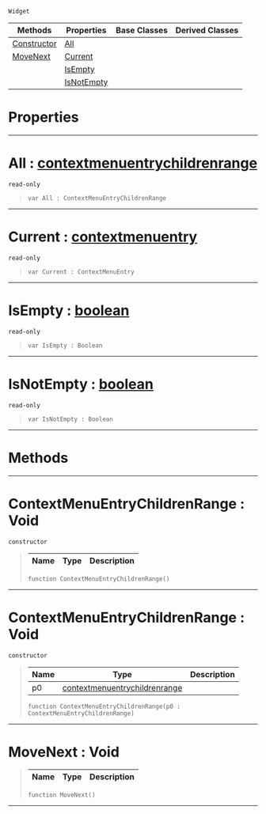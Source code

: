  `Widget`

|Methods|Properties|Base Classes|Derived Classes|
|---|---|---|---|
|[ Constructor](https://plasmaengine.github.io/PlasmaDocs/Plasma1/C++/code_reference/class_reference/contextmenuentrychildrenrange.md#contextmenuentrychildren)|[ All](https://plasmaengine.github.io/PlasmaDocs/Plasma1/C++/code_reference/class_reference/contextmenuentrychildrenrange.md#all-plasma-engine-document)| | |
|[ MoveNext](https://plasmaengine.github.io/PlasmaDocs/Plasma1/C++/code_reference/class_reference/contextmenuentrychildrenrange.md#movenext-void)|[ Current](https://plasmaengine.github.io/PlasmaDocs/Plasma1/C++/code_reference/class_reference/contextmenuentrychildrenrange.md#current-plasma-engine-docu)| | |
| |[ IsEmpty](https://plasmaengine.github.io/PlasmaDocs/Plasma1/C++/code_reference/class_reference/contextmenuentrychildrenrange.md#isempty-plasma-engine-docu)| | |
| |[ IsNotEmpty](https://plasmaengine.github.io/PlasmaDocs/Plasma1/C++/code_reference/class_reference/contextmenuentrychildrenrange.md#isnotempty-plasma-engine-d)| | |


 #  Properties


---  
 #  All : [contextmenuentrychildrenrange](https://plasmaengine.github.io/PlasmaDocs/Plasma1/C++/code_reference/class_reference/contextmenuentrychildrenrange.md)

 `read-only`

> 
> ``` lang=cpp, name=Lightning
> var All : ContextMenuEntryChildrenRange


---  
 #  Current : [contextmenuentry](https://plasmaengine.github.io/PlasmaDocs/Plasma1/C++/code_reference/class_reference/contextmenuentry.md)

 `read-only`

> 
> ``` lang=cpp, name=Lightning
> var Current : ContextMenuEntry


---  
 #  IsEmpty : [boolean](https://plasmaengine.github.io/PlasmaDocs/Plasma1/C++/code_reference/lightning_base_types/boolean.md)

 `read-only`

> 
> ``` lang=cpp, name=Lightning
> var IsEmpty : Boolean


---  
 #  IsNotEmpty : [boolean](https://plasmaengine.github.io/PlasmaDocs/Plasma1/C++/code_reference/lightning_base_types/boolean.md)

 `read-only`

> 
> ``` lang=cpp, name=Lightning
> var IsNotEmpty : Boolean


---  
 #  Methods


---  
 #  ContextMenuEntryChildrenRange : Void

 `constructor`

> 
> |Name|Type|Description|
> |---|---|---|
> ``` lang=cpp, name=Lightning
> function ContextMenuEntryChildrenRange()
> ``` 


---  
 #  ContextMenuEntryChildrenRange : Void

 `constructor`

> 
> |Name|Type|Description|
> |---|---|---|
> |p0|[contextmenuentrychildrenrange](https://plasmaengine.github.io/PlasmaDocs/Plasma1/C++/code_reference/class_reference/contextmenuentrychildrenrange.md)| |
> ``` lang=cpp, name=Lightning
> function ContextMenuEntryChildrenRange(p0 : ContextMenuEntryChildrenRange)
> ``` 


---  
 #  MoveNext : Void

> 
> |Name|Type|Description|
> |---|---|---|
> ``` lang=cpp, name=Lightning
> function MoveNext()
> ``` 


---  
 

 